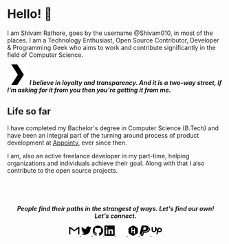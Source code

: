 __Hello! 👋__
==========
I am Shivam Rathore, goes by the username @Shivam010, in most of the places. I am
a Technology Enthusiast, Open Source Contributor, Developer & Programming Geek 
who aims to work and contribute significantly in the field of Computer Science. 

![](./icons/plex.svg) ___I believe in loyalty and transparency. And it is a two-way street, 
                if I’m asking for it from you then you’re getting it from me.___

Life so far
-----------
I have completed my Bachelor's degree in Computer Science (B.Tech) and have been 
an integral part of the turning around process of product development at 
[Appointy](https://appointy.com), ever since then. 

I am, also an active freelance developer in my part-time, helping organizations and 
individuals achieve their goal. Along with that I also contribute to the open source 
projects.

![]()
---

<p align="center">
  <b><i>
    People find their paths in the strangest of ways. Let's find our own! <br>Let's connect.
  </i><b>
  
  <p align="center">
    <a href="mailto:shivam.rathore010@gmail.com" alt="Gmail">
      <img src="https://github.com/Shivam010/Shivam010/raw/master/icons/gmail.svg" style="width: 24px" alt="shivam.rathore010@gmail.com">
    </a>
    <a href="https://twitter.com/010Shivam" alt="Twitter">
      <img src="https://github.com/Shivam010/Shivam010/raw/master/icons/twitter.svg" style="width: 24px" alt="Twitter@Shivam010">
    </a>
    <a href="https://github.com/Shivam010" alt="Github">
      <img src="https://github.com/Shivam010/Shivam010/raw/master/icons/github.svg" style="width: 24px" alt="Github@Shivam010">
    </a>
    <a href="https://www.linkedin.com/in/shivam010" alt="LinkedIn">
      <img src="https://github.com/Shivam010/Shivam010/raw/master/icons/linkedin.svg" style="width: 24px" alt="LinkedIn@Shivam010">
    </a>
    <a href="https://medium.com/@Shivam010" alt="Medium">
      <img src="https://github.com/Shivam010/Shivam010/raw/master/icons/medium.svg" style="background: black;width: 24px" alt="Medium@Shivam010">
    </a>
    <a href="https://www.hackerrank.com/Shivam010" alt="HackerRank">
      <img src="https://github.com/Shivam010/Shivam010/raw/master/icons/hackerrank.svg" style="width: 24px" alt="HackerRank@Shivam010">
    </a>
    <a href="https://www.paypal.me/Shivam010" alt="Paypal">
      <img src="https://github.com/Shivam010/Shivam010/raw/master/icons/paypal.svg" style="width: 24px" alt="Paypal@Shivam010">
    </a>
    <a href="https://www.upwork.com/o/profiles/users/~01d2ebf07023ec25c4/" alt="UpWork">
      <img src="https://github.com/Shivam010/Shivam010/raw/master/icons/upwork.svg" style="width: 24px" alt="UpWork@ShivamR">
    </a>
  </p>
</p>
